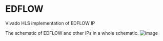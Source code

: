 # EDFLOW
Vivado HLS implementation of EDFLOW IP

The schematic of EDFLOW and other IPs in a whole schematic.
![image](https://user-images.githubusercontent.com/8357338/118312816-3c331c80-b4f2-11eb-8868-1527694e9b13.png)
